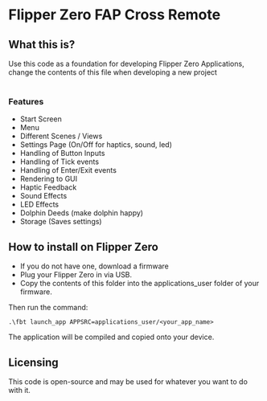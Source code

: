 # Flipper Zero FAP Cross Remote

## What this is?
Use this code as a foundation for developing Flipper Zero Applications, change the contents of this file when developing a new project
<br><br>

### Features
- Start Screen
- Menu
- Different Scenes / Views
- Settings Page (On/Off for haptics, sound, led)
- Handling of Button Inputs
- Handling of Tick events
- Handling of Enter/Exit events
- Rendering to GUI
- Haptic Feedback 
- Sound Effects
- LED Effects
- Dolphin Deeds (make dolphin happy)
- Storage (Saves settings)

## How to install on Flipper Zero
- If you do not have one, download a firmware<br>
- Plug your Flipper Zero in via USB. <br>
- Copy the contents of this folder into the applications_user folder of your firmware. <br> 

Then run the command: 
 ```
.\fbt launch_app APPSRC=applications_user/<your_app_name>
 ```
The application will be compiled and copied onto your device. 

## Licensing
This code is open-source and may be used for whatever you want to do with it. 